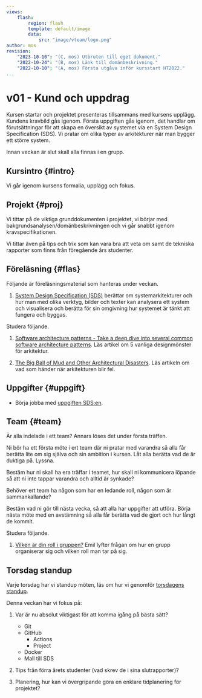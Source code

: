 ```yaml
---
views:
    flash:
        region: flash
        template: default/image
        data:
            src: "image/vteam/logo.png"
author: mos
revision:
    "2023-10-10": "(C, mos) Utbruten till eget dokument."
    "2022-10-24": "(B, mos) Länk till domänbeskrivning."
    "2022-10-10": "(A, mos) Första utgåva inför kursstart HT2022."
...
```

v01 - Kund och uppdrag
=========================

Kursen startar och projektet presenteras tillsammans med kursens upplägg. Kundens kravbild gås igenom. Första uppgiften gås igenom, det handlar om förutsättningar för att skapa en översikt av systemet via en System Design Specification (SDS). Vi pratar om olika typer av arkitekturer när man bygger ett större system.

Innan veckan är slut skall alla finnas i en grupp.

<!--
TODO

* Lägg till så man skapar en mall för SDS? Eller som en egen video som spelas in.

-->



Kursintro {#intro}
-------------------------

Vi går igenom kursens formalia, upplägg och fokus.



Projekt {#proj}
-------------------------

Vi tittar på de viktiga grunddokumenten i projektet, vi börjar med bakgrundsanalysen/domänbeskrivningen och vi går snabbt igenom kravspecifikationen. 

Vi tittar även på tips och trix som kan vara bra att veta om samt de tekniska rapporter som finns från föregående års studenter.



Föreläsning {#flas}
-------------------------

Följande är föreläsningsmaterial som hanteras under veckan.

1. [System Design Specification (SDS)](./../forelasning/sds) berättar om systemarkitekturer och hur man med olika verktyg, bilder och texter kan analysera ett system och visualisera och berätta för sin omgivning hur systemet är tänkt att fungera och byggas.

Studera följande.

1. [Software architecture patterns - Take a deep dive into several common software architecture patterns](https://www.oreilly.com/content/software-architecture-patterns/). Läs artikel om 5 vanliga designmönster för arkitektur.

1. [The Big Ball of Mud and Other Architectural Disasters](https://blog.codinghorror.com/the-big-ball-of-mud-and-other-architectural-disasters/). Läs artikeln om vad som händer när arkitekturen blir fel.



Uppgifter {#uppgift}
-------------------------

* Börja jobba med [uppgiften SDS:en](./../assignment/system-design-specification).



Team {#team}
-------------------------

Är alla indelade i ett team? Annars löses det under första träffen.

Ni bör ha ett första möte i ert team där ni pratar med varandra så alla får berätta lite om sig själva och sin ambition i kursen. Låt alla berätta vad de är duktiga på. Lyssna.

Bestäm hur ni skall ha era träffar i teamet, hur skall ni kommunicera löpande så att ni inte tappar varandra och alltid är synkade?

Behöver ert team ha någon som har en ledande roll, någon som är sammankallande?

Bestäm vad ni gör till nästa vecka, så att alla har uppgifter att utföra. Börja nästa möte med en avstämning så alla får berätta vad de gjort och hur långt de kommit.

Studera följande.

1. [Vilken är din roll i gruppen?](https://www.youtube.com/watch?v=7KSCvPwNrzE&list=PLKtP9l5q3ce9BUGisXHdP8dueMoaXyQ71) Emil lyfter frågan om hur en grupp organiserar sig och vilken roll man tar på sig.



Torsdag standup
-----------------------

Varje torsdag har vi standup möten, läs om hur vi genomför [torsdagens standup](kurser/vteam-v1/assignment/virtuell-stand-up).

Denna veckan har vi fokus på:

1. Var är nu absolut viktigast för att komma igång på bästa sätt?

    * Git
    * GitHub
        * Actions
        * Project
    * Docker
    * Mall till SDS

2. Tips från förra årets studenter (vad skrev de i sina slutrapporter)?

3. Planering, hur kan vi övergripande göra en enklare tidplanering för projektet?

<!--
* [Dokument för 2023](https://docs.google.com/document/d/1pDRVOwz0e58zwFZJsefQCCb79ZWnzvkl6mLTrQWn2QM/edit?usp=sharing)
* [Dokument från 2022](https://docs.google.com/document/d/1F2yxBIUW2sR_IkPK5iJsrhvEuSGX_W2mci9X5hVqVAM/edit?usp=sharing)
-->
